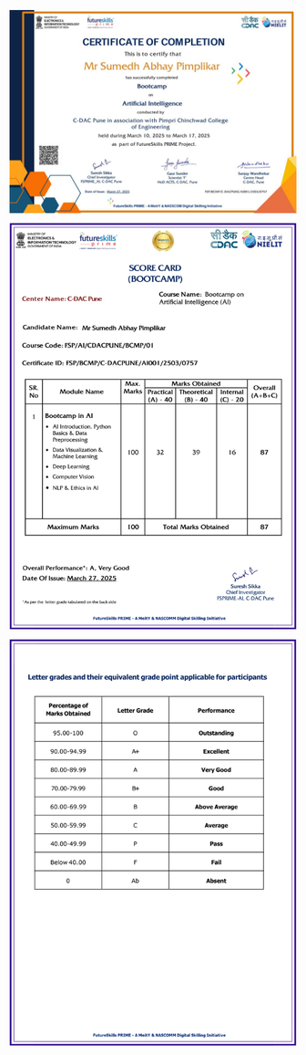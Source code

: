 <p align="center">
  <img src="readme-images/cert3.jpeg" alt="Bootcamp Page 1"/>
</p>

<p align="center">
  <img src="readme-images/Attachments_BootcampAI_SC_170325_60 (1)_page-0001.jpg" alt="Bootcamp Page 2"/>
</p>

<p align="center">
  <img src="readme-images/Attachments_BootcampAI_SC_170325_60 (1)_page-0002.jpg" alt="Certificate"/>
</p>
